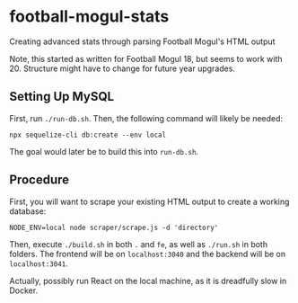 # football-mogul-stats
Creating advanced stats through parsing Football Mogul's HTML output

Note, this started as written for Football Mogul 18, but seems to work with 20.
Structure might have to change for future year upgrades.

## Setting Up MySQL

First, run `./run-db.sh`.
Then, the following command will likely be needed:

```
npx sequelize-cli db:create --env local
```

The goal would later be to build this into `run-db.sh`.

## Procedure

First, you will want to scrape your existing HTML output to create a working database:
```
NODE_ENV=local node scraper/scrape.js -d 'directory'
```

Then, execute `./build.sh` in both `.` and `fe`, as well as `./run.sh` in both
folders.
The frontend will be on `localhost:3040` and the backend will be on `localhost:3041`.

Actually, possibly run React on the local machine, as it is dreadfully slow in Docker.
